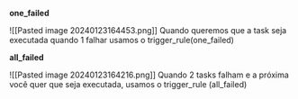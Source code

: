 
**one_failed**

![[Pasted image 20240123164453.png]]
Quando queremos que a task seja executada quando 1 falhar usamos o trigger_rule(one_failed)

**all_failed**

![[Pasted image 20240123164216.png]]
Quando 2 tasks falham e a próxima você quer que seja executada, usamos o trigger_rule (all_failed)

